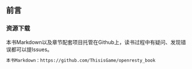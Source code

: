 ﻿## 前言

### 资源下载

本书Markdown以及章节配套项目托管在Github上，读书过程中有疑问、发现错误都可以提Issues。

```bash
本书Markdown：https://github.com/ThisisGame/openresty_book
```


